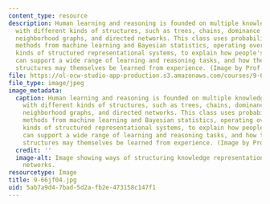 ```yaml
---
content_type: resource
description: Human learning and reasoning is founded on multiple knowledge representations
  with different kinds of structures, such as trees, chains, dominance hierarchies,
  neighborhood graphs, and directed networks. This class uses probabilistic inference
  methods from machine learning and Bayesian statistics, operating over different
  kinds of structured representational systems, to explain how people's domain knowledge
  can support a wide range of learning and reasoning tasks, and how these knowledge
  structures may themselves be learned from experience. (Image by Prof. Joshua Tenenbaum.)
file: https://ol-ocw-studio-app-production.s3.amazonaws.com/courses/9-66j-computational-cognitive-science-fall-2004/5ab7a9d47bad5d2afb2e473158c147f1_9-66jf04.jpg
file_type: image/jpeg
image_metadata:
  caption: Human learning and reasoning is founded on multiple knowledge representations
    with different kinds of structures, such as trees, chains, dominance hierarchies,
    neighborhood graphs, and directed networks. This class uses probabilistic inference
    methods from machine learning and Bayesian statistics, operating over different
    kinds of structured representational systems, to explain how people's domain knowledge
    can support a wide range of learning and reasoning tasks, and how these knowledge
    structures may themselves be learned from experience. (Image by Prof. Joshua Tenenbaum.)
  credit: ''
  image-alt: Image showing ways of structuring knowledge representations using directed
    networks.
resourcetype: Image
title: 9-66jf04.jpg
uid: 5ab7a9d4-7bad-5d2a-fb2e-473158c147f1
---
```


